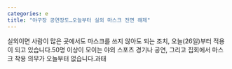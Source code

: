 ```yaml
---
categories: e
title: "야구장 공연장도…오늘부터 실외 마스크 전면 해제"
---
```

 실외이면 사람이 많은 곳에서도 마스크를 쓰지 않아도 되는 조치, 오늘(26일)부터 적용이 되고 있습니다.50명 이상이 모이는 야외 스포츠 경기나 공연, 그리고 집회에서 마스크 착용 의무가 오늘부터 없습니다.과태